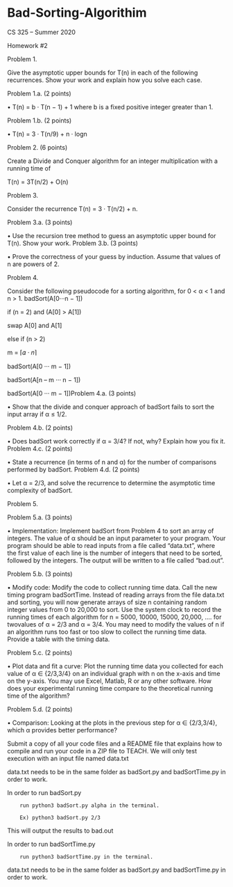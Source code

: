 # Bad-Sorting-Algorithim

CS 325 – Summer 2020

Homework #2

Problem 1.

Give the asymptotic upper bounds for T(n) in each of the following recurrences. Show your work and 
explain how you solve each case. 

Problem 1.a. (2 points) 

• T(n) = b · T(n − 1) + 1 where b is a fixed positive integer greater than 1. 

Problem 1.b. (2 points) 

• T(n) = 3 · T(n/9) + n · logn

Problem 2. (6 points) 

Create a Divide and Conquer algorithm for an integer multiplication with a running time of 

T(n) = 3T(n/2) + O(n)

Problem 3.

Consider the recurrence T(n) = 3 · T(n/2) + n. 

Problem 3.a. (3 points) 

• Use the recursion tree method to guess an asymptotic upper bound for T(n). Show your work.
Problem 3.b. (3 points) 

• Prove the correctness of your guess by induction. Assume that values of n are powers of 2.

Problem 4.

Consider the following pseudocode for a sorting algorithm, for 0 < α < 1 and n > 1.
 badSort(A[0···n − 1])

if (n = 2) and (A[0] > A[1])

swap A[0] and A[1]

else if (n > 2)

m = ⌈𝛼 · 𝑛⌉

badSort(A[0 ··· m − 1])

badSort(A[n – m ··· n − 1])

badSort(A[0 ··· m − 1])Problem 4.a. (3 points) 

• Show that the divide and conquer approach of badSort fails to sort the input array if α ≤ 1/2.

Problem 4.b. (2 points) 

• Does badSort work correctly if α = 3/4? If not, why? Explain how you fix it.
Problem 4.c. (2 points) 

• State a recurrence (in terms of n and α) for the number of comparisons performed by badSort.
Problem 4.d. (2 points)

• Let α = 2/3, and solve the recurrence to determine the asymptotic time complexity of badSort.

Problem 5.

Problem 5.a. (3 points) 

• Implementation: Implement badSort from Problem 4 to sort an array of integers. The value of α 
should be an input parameter to your program. Your program should be able to read inputs from a 
file called “data.txt”, where the first value of each line is the number of integers that need to be 
sorted, followed by the integers. The output will be written to a file called “bad.out”.

Problem 5.b. (3 points) 

• Modify code: Modify the code to collect running time data. Call the new timing program
badSortTime. Instead of reading arrays from the file data.txt and sorting, you will now generate
arrays of size n containing random integer values from 0 to 20,000 to sort. Use the system clock to 
record the running times of each algorithm for n = 5000, 10000, 15000, 20,000, .... for twovalues of 
α = 2/3 and α = 3/4. You may need to modify the values of n if an algorithm runs too fast or too 
slow to collect the running time data. Provide a table with the timing data.

Problem 5.c. (2 points) 

• Plot data and fit a curve: Plot the running time data you collected for each value of α ∈ {2/3,3/4} 
on an individual graph with n on the x-axis and time on the y-axis. You may use Excel, Matlab, R or 
any other software. How does your experimental running time compare to the theoretical running 
time of the algorithm?

Problem 5.d. (2 points) 

• Comparison: Looking at the plots in the previous step for α ∈ {2/3,3/4}, which α provides better 
performance?

Submit a copy of all your code files and a README file that explains how to compile 
and run your code in a ZIP file to TEACH. We will only test execution with an input 
file named data.txt

data.txt needs to be in the same folder as badSort.py and badSortTime.py in order to work.


In order to run badSort.py

        run python3 badSort.py alpha in the terminal.

        Ex) python3 badSort.py 2/3

This will output the results to bad.out

In order to run badSortTime.py  

        run python3 badSortTime.py in the terminal.

data.txt needs to be in the same folder as badSort.py and badSortTime.py in order to work.
